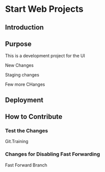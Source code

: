 # Start Web Projects

## Introduction

## Purpose

This is a development project for the UI

New Changes

Staging changes


Few more CHanges

## Deployment

## How to Contribute

### Test the Changes

Git.Training

### Changes for Disabling Fast Forwarding

Fast Forward Branch
